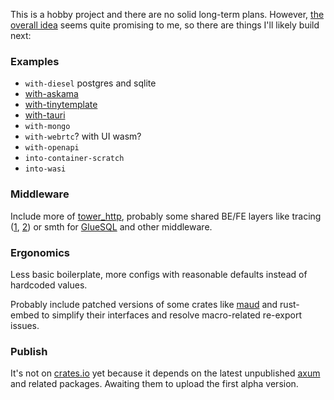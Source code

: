 This is a hobby project and there are no solid long-term plans. However, [the overall idea](https://prest.blog/motivation) seems quite promising to me, so there are things I'll likely build next:

### Examples
- `with-diesel` postgres and sqlite
- [with-askama](https://github.com/djc/askama)
- [with-tinytemplate](https://crates.io/crates/tinytemplate)
- [with-tauri](https://beta.tauri.app/)
- `with-mongo`
- `with-webrtc`? with UI wasm?
- `with-openapi`
- `into-container-scratch`
- `into-wasi`

### Middleware
Include more of [tower_http](https://docs.rs/tower-http/latest/tower_http/), probably some shared BE/FE layers like tracing ([1](https://github.com/old-storyai/tracing-wasm), [2](https://docs.rs/tracing-chrome/latest/tracing_chrome/)) or smth for [GlueSQL](https://gluesql.org/docs/0.14/getting-started/javascript-web) and other middleware.

### Ergonomics
Less basic boilerplate, more configs with reasonable defaults instead of hardcoded values.

Probably include patched versions of some crates like [maud](https://maud.lambda.xyz) and rust-embed to simplify their interfaces and resolve macro-related re-export issues.

### Publish
It's not on [crates.io](https://crates.io/crates/prest) yet because it depends on the latest unpublished [axum](https://github.com/tokio-rs/axum) and related packages. Awaiting them to upload the first alpha version.
